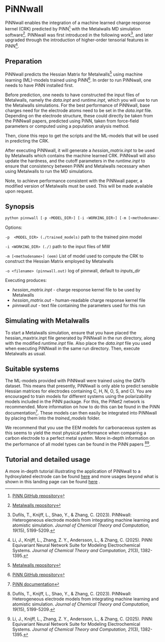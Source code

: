 # PiNNwall

PiNNwall enables the integration of a machine learned charge response kernel (CRK) predicted by PiNN[^1] with the Metalwalls MD simulation software[^2]. PiNNwall was first introduced in the following work[^3], and later upgraded through the introduction of higher-order tensorial features in PiNN[^4]. 

## Preparation

PiNNwall predicts the Hessian Matrix for Metalwalls[^2] using machine learning (ML)-models trained using PiNN[^1]. In order to run PiNNwall, one needs to have PiNN installed first.

Before prediction, one needs to have constructed the input files of Metalwalls, namely the *data.inpt* and *runtime.inpt*, which you will use to run the Metalwalls simulations. For the best performance of PiNNwall, base charges need for the electrode atoms need to be set in the *data.inpt* file. Depending on the electrode structure, these could directly be taken from the PiNNwall papers, predicted using PiNN, taken from force-field parameters or computed using a population analysis method.

Then, clone this repo to get the scripts and the ML-models that will be used in predicting the CRK.

After executing PiNNwall, it will generate a *hessian_matrix.inpt* to be used by Metalwalls which contains the machine learned CRK. PiNNwall will also update the hardness, and the cutoff parameters in the *runtime.inpt* to ensure that consistency between PiNN and Metalwalls necessary when using Metalwalls to run the MD simulations.

Note, to achieve performance consistent with the PiNNwall paper, a modified version of Metalwalls must be used. This will be made available upon request.

## Synopsis

```python
python pinnwall [-p <MODEL_DIR>] [-i <WORKING_DIR>] [-m [<methodename>]] [-o <filename>]
```

Options:

`-p  <MODEL_DIR> (./trained_models)`
path to the trained pinn model

`-i <WORKING_DIR> (./)`
path to the input files of MW

`-m [<methodename>] (eem)`
List of model used to compute the CRK to construct the Hessian Matrix employed by Metalwalls

`-o <filename> (pinnwall.out)`
log of pinnwall, default to *inputs_dir*

Executing produces:

- *hessian_matrix.inpt* - charge response kernel file to be used by Metalwalls
- *hessian_matrix.out* - human-readable charge response kernel file
- *pinnwall.out* - text file containing the parameters used for this run

## Simulating with Metalwalls

To start a Metalwalls simulation, ensure that you have placed the hessian_maxtrix.inpt file generated by PiNNwall in the run directory, along with the modified *runtime.inpt* file. Also place the *data.inpt* file you used when executing PiNNwall in the same run directory. Then, execute Metalwalls as usual.

## Suitable systems

The ML-models provided with PiNNwall were trained using the QM7b dataset. This means that presently, PiNNwall is only able to predict sensible Hessian matrices for electrodes containing C, H, N, O, S, and Cl. You are encouraged to train models for different systems using the polarizability models included in the PiNN package. For this, the PiNet2 network is recommended. More information on how to do this can be found in the PiNN documentation[^5]. These models can then easily be integrated into PiNNwall by placing them into the *trained_models* folder.

We recommend that you use the EEM models for carbonaceous system as this seems to yield the most physical performance when comparing a carbon electrode to a perfect metal system. More in-depth information on the performance of all model types can be found in the PiNN papers [^3][^4].

## Tutorial and detailed usage

A more in-depth tutorial illustrating the application of PiNNwall to a hydroxylated electrode can be found [here](docs/tutorial.md) and more usages beyond what is shown in this landing page can be found [here](docs/usage.md) .

[^1]: [PiNN GitHub repository](https://github.com/Teoroo-CMC/PiNN)
[^2]: [Metalwalls repository](https://gitlab.com/ampere2/metalwalls)
[^3]: Dufils, T., Knijff, L., Shao, Y., & Zhang, C. (2023). PiNNwall: Heterogeneous electrode models from integrating machine learning and atomistic simulation. *Journal of Chemical Theory and Computation, 19*(15), 5199-5209.
[^4]: Li, J., Knijff, L., Zhang, Z. Y., Andersson, L., & Zhang, C. (2025). PiNN: Equivariant Neural Network Suite for Modeling Electrochemical Systems. *Journal of Chemical Theory and Computation, 21*(3), 1382-1395.
[^5]: [PiNN documentation](https://teoroo-cmc.github.io/PiNN)

